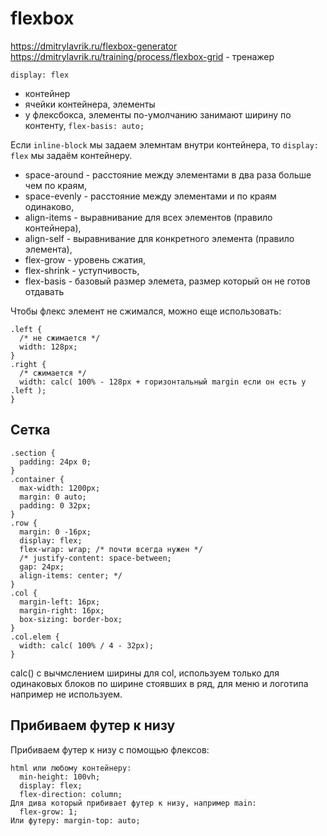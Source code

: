# flexbox
https://dmitrylavrik.ru/flexbox-generator  
https://dmitrylavrik.ru/training/process/flexbox-grid - тренажер

`display: flex`
- контейнер
- ячейки контейнера, элементы
- у флексбокса, элементы по-умолчанию занимают ширину по контенту, `flex-basis: auto;`

Если `inline-block` мы задаем элемнтам внутри контейнера, то `display: flex` мы задаём контейнеру.

- space-around - расстояние между элементами в два раза больше чем по краям,
- space-evenly - расстояние между элементами и по краям одинаково,
- align-items - выравнивание для всех элементов (правило контейнера),
- align-self - выравнивание для конкретного элемента (правило элемента),
- flex-grow - уровень сжатия,
- flex-shrink - уступчивость,
- flex-basis - базовый размер элемета, размер который он не готов отдавать

Чтобы флекс элемент не сжимался, можно еще использовать:

    .left {
      /* не сжимается */
      width: 128px;
    }
    .right {
      /* сжимается */
      width: calc( 100% - 128px + горизонтальный margin если он есть у .left );
    }

## Сетка

    .section {
      padding: 24px 0;
    }
    .container {
      max-width: 1200px;
      margin: 0 auto;
      padding: 0 32px;
    }
    .row {
      margin: 0 -16px;
      display: flex;
      flex-wrap: wrap; /* почти всегда нужен */
      /* justify-content: space-between;
      gap: 24px;
      align-items: center; */
    }
    .col {
      margin-left: 16px;
      margin-right: 16px;
      box-sizing: border-box;
    }
    .col.elem {
      width: calc( 100% / 4 - 32px);
    }

calc() с вычмслением ширины для col, используем только для одинаковых блоков по ширине стоявших в ряд, для меню и логотипа например не используем.

## Прибиваем футер к низу
Прибиваем футер к низу с помощью флексов:

    html или любому контейнеру:
      min-height: 100vh;
      display: flex;
      flex-direction: column;
    Для дива который прибивает футер к низу, например main:
      flex-grow: 1;
    Или футеру: margin-top: auto;
